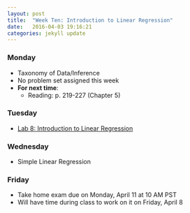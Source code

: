 ```yaml
---
layout: post
title:  "Week Ten: Introduction to Linear Regression"
date:   2016-04-03 19:16:21
categories: jekyll update
---
```


### Monday
- Taxonomy of Data/Inference
- No problem set assigned this week
- **For next time**:
    - Reading: p. 219-227 (Chapter 5)

### Tuesday
- <a href = "{{ site.baseurl }}/assets/week-10/simple_regression.html" target = "_blank">Lab 8: Introduction to Linear Regression </a>


### Wednesday
- Simple Linear Regression

### Friday
- Take home exam due on Monday, April 11 at 10 AM PST
- Will have time during class to work on it on Friday, April 8